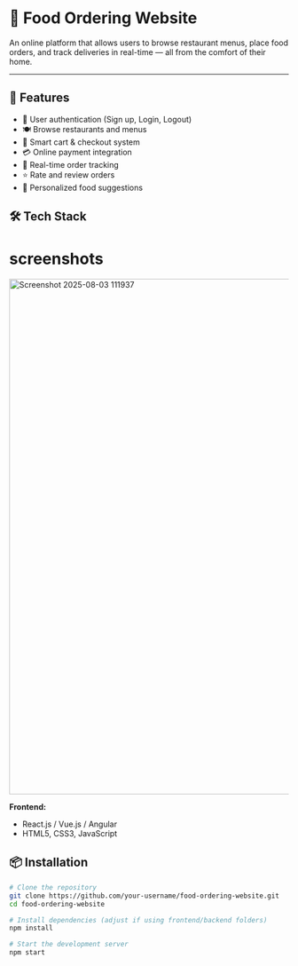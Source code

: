 # 🍔 Food Ordering Website

An online platform that allows users to browse restaurant menus, place food orders, and track deliveries in real-time — all from the comfort of their home.

---

## 🚀 Features

- 🔐 User authentication (Sign up, Login, Logout)
- 🍽️ Browse restaurants and menus
- 🛒 Smart cart & checkout system
- 💳 Online payment integration
- 🧭 Real-time order tracking
- ⭐ Rate and review orders
- 🧠 Personalized food suggestions
## 🛠️ Tech Stack
# screenshots
<img width="1897" height="929" alt="Screenshot 2025-08-03 111937" src="https://github.com/user-attachments/assets/c9385bd7-385d-4d50-8098-a2e3158d28cb" />


**Frontend:**
- React.js / Vue.js / Angular  
- HTML5, CSS3, JavaScript
 

## 📦 Installation

```bash
# Clone the repository
git clone https://github.com/your-username/food-ordering-website.git
cd food-ordering-website

# Install dependencies (adjust if using frontend/backend folders)
npm install

# Start the development server
npm start
